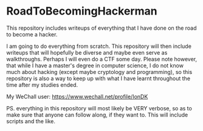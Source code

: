 # RoadToBecomingHackerman
This repository includes writeups of everything that I have done on the road to become a hacker.

I am going to do everything from scratch. This repository will then include writeups that will hopefully be diverse and maybe even serve as walkthroughs. Perhaps I will even do a CTF some day.
Please note however, that while I have a master's degree in computer science, I do not know much about hacking (except maybe cryptology and programming), so this repository is also a way to keep up with what I have learnt throughout the time after my studies ended.

My WeChall user: https://www.wechall.net/profile/IonDK

PS. everything in this repository will most likely be VERY verbose, so as to make sure that anyone can follow along, if they want to. This will include scripts and the like.

